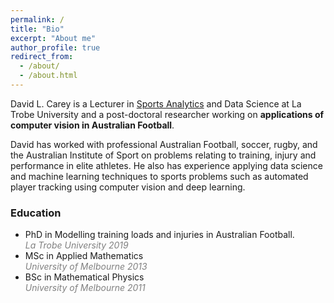 ```yaml
---
permalink: /
title: "Bio"
excerpt: "About me"
author_profile: true
redirect_from: 
  - /about/
  - /about.html
---
```


David L. Carey is a Lecturer in [Sports Analytics](https://www.latrobe.edu.au/courses/master-of-sport-analytics) and Data Science at La Trobe University and a post-doctoral researcher working on **applications of computer vision in Australian Football**.

David has worked with professional Australian Football, soccer, rugby, and the Australian Institute of Sport on problems relating to training, injury and performance in elite athletes. He also has experience applying data science and machine learning techniques to sports problems such as automated player tracking using computer vision and deep learning.

### Education

* PhD in Modelling training loads and injuries in Australian Football.  
  <span style="color:grey">*La Trobe University 2019*</span>
* MSc in Applied Mathematics  
  <span style="color:grey">*University of Melbourne 2013*</span>
* BSc in Mathematical Physics  
  <span style="color:grey">*University of Melbourne 2011*</span>